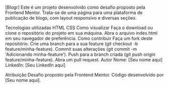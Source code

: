 [Blogr]
Este é um projeto desenvolvido como desafio proposto pela Frontend Mentor. Trata-se de uma página para uma plataforma de publicação de blogs, com layout responsivo e diversas seções.

Tecnologias utilizadas
HTML
CSS
Como visualizar
Faça o download ou clone o repositório do projeto em sua máquina.
Abra o arquivo index.html em seu navegador de preferência.
Como contribuir
Faça um fork deste repositório.
Crie uma branch para a sua feature (git checkout -b feature/minha-feature).
Commit suas alterações (git commit -m 'Adicionando minha-feature').
Push para a branch criada (git push origin feature/minha-feature).
Abra um pull request.
Autor
Nome: [Seu nome aqui]
LinkedIn: [Seu LinkedIn aqui]

Atribuição
Desafio proposto pela Frontend Mentor.
Código desenvolvido por [Seu nome aqui].